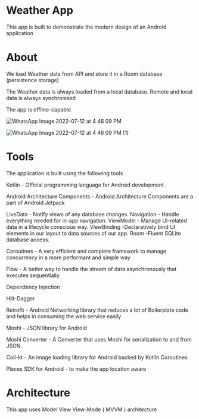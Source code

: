 # Weather App

This app is built to demonstrate the modern design of an Android application

# About 

We load Weather data from API and store it in a Room database (persistence storage)

The Weather data is always loaded from a local database. Remote and local data is always synchronised

The app is offline-capable

![WhatsApp Image 2022-07-12 at 4 46 09 PM](https://user-images.githubusercontent.com/12032432/178560883-28384a81-47ba-43af-b3a1-9436869cc0ba.jpg)

![WhatsApp Image 2022-07-12 at 4 46 09 PM (1)](https://user-images.githubusercontent.com/12032432/178561595-efbfd0a4-68e8-4599-a564-e5269d6f3045.jpg)

# Tools


The application is built using the following tools


Kotlin - Official programming language for Android development

Android Architecture Components - Android Architecture Components are a part of Android Jetpack


 LiveData - Notify views of any database changes.
 Navigation - Handle everything needed for in-app navigation.
 ViewModel - Manage UI-related data in a lifecycle conscious way.
 ViewBinding -Declaratively bind UI elements in our layout to data sources of our app.
 Room -Fluent SQLite database access.


Coroutines - A very efficient and complete framework to manage concurrency in a more performant and simple way

Flow - A better way to handle the stream of data asynchronously that executes sequentially.

Dependency Injection

Hilt-Dagger

Retrofit - Android Networking library that reduces a lot of Boilerplate code and helps in consuming the web service easily

Moshi - JSON library for Android

Moshi Converter - A Converter that uses Moshi for serialization to and from JSON.

Coil-kt - An image loading library for Android backed by Kotlin Coroutines

Places SDK for Android - to make the app location aware 


# Architecture

This app uses Model View View-Mode ( MVVM ) architecture
